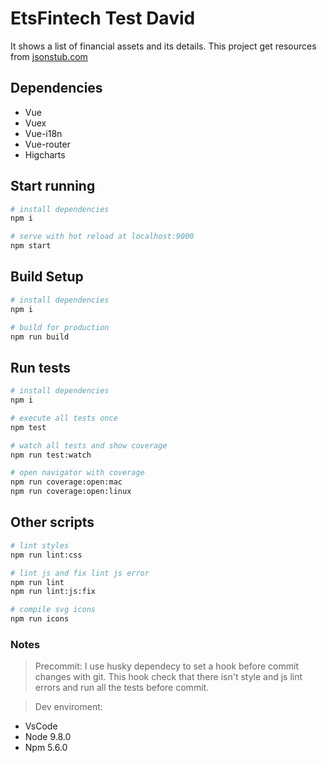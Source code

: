 # EtsFintech Test David

It shows a list of financial assets and its details.
This project get resources from [jsonstub.com](http://jsonstub.com/)

## Dependencies

- Vue
- Vuex
- Vue-i18n
- Vue-router
- Higcharts

## Start running

```bash
# install dependencies
npm i

# serve with hot reload at localhost:9000
npm start
```

## Build Setup

```bash
# install dependencies
npm i

# build for production
npm run build
```

## Run tests

```bash
# install dependencies
npm i

# execute all tests once
npm test

# watch all tests and show coverage
npm run test:watch

# open navigator with coverage
npm run coverage:open:mac
npm run coverage:open:linux
```

## Other scripts

```bash
# lint styles
npm run lint:css

# lint js and fix lint js error
npm run lint
npm run lint:js:fix

# compile svg icons
npm run icons
```

### Notes

> Precommit: I use husky dependecy to set a hook before commit changes with git. This hook check that there isn't style and js lint errors and run all the tests before commit.

> Dev enviroment:

- VsCode
- Node 9.8.0
- Npm 5.6.0
